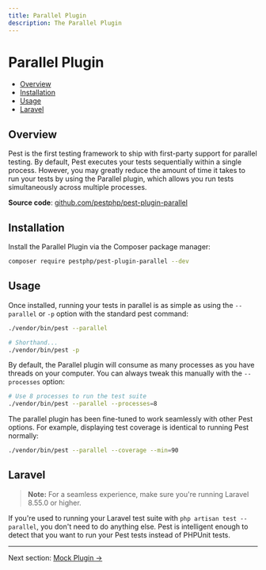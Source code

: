 ```yaml
---
title: Parallel Plugin
description: The Parallel Plugin
---
```


# Parallel Plugin

- [Overview](#overview)
- [Installation](#installation)
- [Usage](#usage)
- [Laravel](#laravel)

<a name="overview"></a>
## Overview

Pest is the first testing framework to ship with first-party support for parallel testing. By default, Pest executes your tests sequentially within a single process. 
However, you may greatly reduce the amount of time it takes to run your tests by using the Parallel plugin, which allows you run tests simultaneously across multiple processes.

**Source code**: [github.com/pestphp/pest-plugin-parallel](https://github.com/pestphp/pest-plugin-parallel)

<a name="installation"></a>
## Installation

Install the Parallel Plugin via the Composer package manager:

```bash
composer require pestphp/pest-plugin-parallel --dev
```

<a name="usage"></a>
## Usage

Once installed, running your tests in parallel is as simple as using the `--parallel` or `-p` option with the standard pest command:

```bash
./vendor/bin/pest --parallel

# Shorthand...
./vendor/bin/pest -p
```

By default, the Parallel plugin will consume as many processes as you have threads on your computer. You can 
always tweak this manually with the `--processes` option:

```bash
# Use 8 processes to run the test suite
./vendor/bin/pest --parallel --processes=8
```

The parallel plugin has been fine-tuned to work seamlessly with other Pest options. For example, displaying test coverage
is identical to running Pest normally:

```bash
./vendor/bin/pest --parallel --coverage --min=90
```

<a name="laravel"></a>
## Laravel

> **Note:** For a seamless experience, make sure you're running Laravel 8.55.0 or higher.

If you're used to running your Laravel test suite with `php artisan test --parallel`, you don't need to 
do anything else. Pest is intelligent enough to detect that you want to run your Pest tests instead of
PHPUnit tests.

---

Next section: [Mock Plugin →](/docs/plugins/mock)
